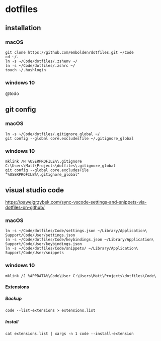 # dotfiles

## installation

### macOS
`git clone https://github.com/embolden/dotfiles.git ~/Code`  
`cd ~/.`  
`ln -s ~/Code/dotfiles/.zshenv ~/`  
`ln -s ~/Code/dotfiles/.zshrc ~/`  
`touch ~/.hushlogin`  

### windows 10
@todo

## git config

### macOS
`ln -s ~/Code/dotfiles/.gitignore_global ~/`  
`git config --global core.excludesfile ~/.gitignore_global`  

### windows 10
`mklink /H %USERPROFILE%\.gitignore C:\Users\Matt\Projects\dotfiles\.gitignore_global`  
`git config --global core.excludesFile "%USERPROFILE%\.gitignore_global"`  

## visual studio code
https://pawelgrzybek.com/sync-vscode-settings-and-snippets-via-dotfiles-on-github/  

### macOS
`ln -s ~/Code/dotfiles/Code/settings.json ~/Library/Application\ Support/Code/User/settings.json`  
`ln -s ~/Code/dotfiles/Code/keybindings.json ~/Library/Application\ Support/Code/User/keybindings.json`  
`ln -s ~/Code/dotfiles/Code/snippets/ ~/Library/Application\ Support/Code/User/snippets`  

### windows 10
`mklink /J %APPDATA%\Code\User C:\Users\Matt\Projects\dotfiles\Code\`  

#### Extensions
##### Backup
`code --list-extensions > extensions.list`
##### Install
`cat extensions.list | xargs -n 1 code --install-extension`
